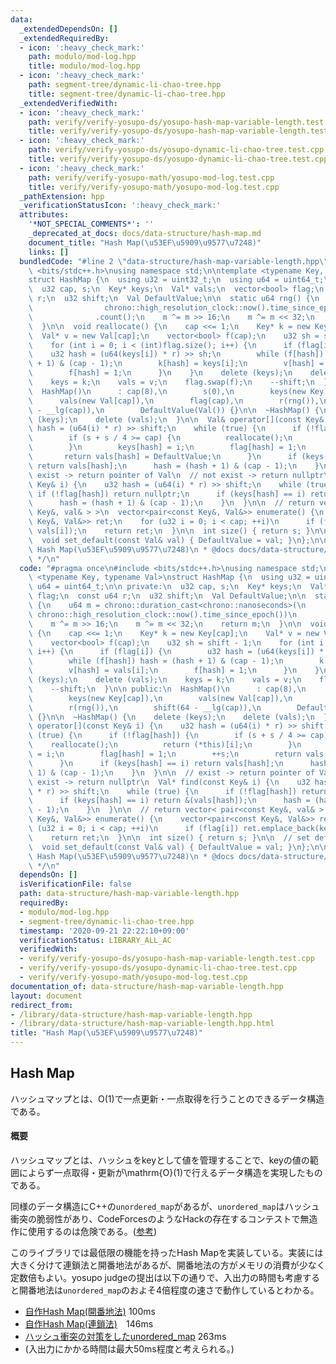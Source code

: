 ```yaml
---
data:
  _extendedDependsOn: []
  _extendedRequiredBy:
  - icon: ':heavy_check_mark:'
    path: modulo/mod-log.hpp
    title: modulo/mod-log.hpp
  - icon: ':heavy_check_mark:'
    path: segment-tree/dynamic-li-chao-tree.hpp
    title: segment-tree/dynamic-li-chao-tree.hpp
  _extendedVerifiedWith:
  - icon: ':heavy_check_mark:'
    path: verify/verify-yosupo-ds/yosupo-hash-map-variable-length.test.cpp
    title: verify/verify-yosupo-ds/yosupo-hash-map-variable-length.test.cpp
  - icon: ':heavy_check_mark:'
    path: verify/verify-yosupo-ds/yosupo-dynamic-li-chao-tree.test.cpp
    title: verify/verify-yosupo-ds/yosupo-dynamic-li-chao-tree.test.cpp
  - icon: ':heavy_check_mark:'
    path: verify/verify-yosupo-math/yosupo-mod-log.test.cpp
    title: verify/verify-yosupo-math/yosupo-mod-log.test.cpp
  _pathExtension: hpp
  _verificationStatusIcon: ':heavy_check_mark:'
  attributes:
    '*NOT_SPECIAL_COMMENTS*': ''
    _deprecated_at_docs: docs/data-structure/hash-map.md
    document_title: "Hash Map(\u53EF\u5909\u9577\u7248)"
    links: []
  bundledCode: "#line 2 \"data-structure/hash-map-variable-length.hpp\"\n#include\
    \ <bits/stdc++.h>\nusing namespace std;\n\ntemplate <typename Key, typename Val>\n\
    struct HashMap {\n  using u32 = uint32_t;\n  using u64 = uint64_t;\n\n private:\n\
    \  u32 cap, s;\n  Key* keys;\n  Val* vals;\n  vector<bool> flag;\n  const u64\
    \ r;\n  u32 shift;\n  Val DefaultValue;\n\n  static u64 rng() {\n    u64 m = chrono::duration_cast<chrono::nanoseconds>(\n\
    \                chrono::high_resolution_clock::now().time_since_epoch())\n  \
    \              .count();\n    m ^= m >> 16;\n    m ^= m << 32;\n    return m;\n\
    \  }\n\n  void reallocate() {\n    cap <<= 1;\n    Key* k = new Key[cap];\n  \
    \  Val* v = new Val[cap];\n    vector<bool> f(cap);\n    u32 sh = shift - 1;\n\
    \    for (int i = 0; i < (int)flag.size(); i++) {\n      if (flag[i]) {\n    \
    \    u32 hash = (u64(keys[i]) * r) >> sh;\n        while (f[hash]) hash = (hash\
    \ + 1) & (cap - 1);\n        k[hash] = keys[i];\n        v[hash] = vals[i];\n\
    \        f[hash] = 1;\n      }\n    }\n    delete (keys);\n    delete (vals);\n\
    \    keys = k;\n    vals = v;\n    flag.swap(f);\n    --shift;\n  }\n\n public:\n\
    \  HashMap()\n      : cap(8),\n        s(0),\n        keys(new Key[cap]),\n  \
    \      vals(new Val[cap]),\n        flag(cap),\n        r(rng()),\n        shift(64\
    \ - __lg(cap)),\n        DefaultValue(Val()) {}\n\n  ~HashMap() {\n    delete\
    \ (keys);\n    delete (vals);\n  }\n\n  Val& operator[](const Key& i) {\n    u32\
    \ hash = (u64(i) * r) >> shift;\n    while (true) {\n      if (!flag[hash]) {\n\
    \        if (s + s / 4 >= cap) {\n          reallocate();\n          return (*this)[i];\n\
    \        }\n        keys[hash] = i;\n        flag[hash] = 1;\n        ++s;\n \
    \       return vals[hash] = DefaultValue;\n      }\n      if (keys[hash] == i)\
    \ return vals[hash];\n      hash = (hash + 1) & (cap - 1);\n    }\n  }\n\n  //\
    \ exist -> return pointer of Val\n  // not exist -> return nullptr\n  Val* find(const\
    \ Key& i) {\n    u32 hash = (u64(i) * r) >> shift;\n    while (true) {\n     \
    \ if (!flag[hash]) return nullptr;\n      if (keys[hash] == i) return &(vals[hash]);\n\
    \      hash = (hash + 1) & (cap - 1);\n    }\n  }\n\n  // return vector< pair<const\
    \ Key&, val& > >\n  vector<pair<const Key&, Val&>> enumerate() {\n    vector<pair<const\
    \ Key&, Val&>> ret;\n    for (u32 i = 0; i < cap; ++i)\n      if (flag[i]) ret.emplace_back(keys[i],\
    \ vals[i]);\n    return ret;\n  }\n\n  int size() { return s; }\n\n  // set default_value\n\
    \  void set_default(const Val& val) { DefaultValue = val; }\n};\n\n/**\n * @brief\
    \ Hash Map(\u53EF\u5909\u9577\u7248)\n * @docs docs/data-structure/hash-map.md\n\
    \ */\n"
  code: "#pragma once\n#include <bits/stdc++.h>\nusing namespace std;\n\ntemplate\
    \ <typename Key, typename Val>\nstruct HashMap {\n  using u32 = uint32_t;\n  using\
    \ u64 = uint64_t;\n\n private:\n  u32 cap, s;\n  Key* keys;\n  Val* vals;\n  vector<bool>\
    \ flag;\n  const u64 r;\n  u32 shift;\n  Val DefaultValue;\n\n  static u64 rng()\
    \ {\n    u64 m = chrono::duration_cast<chrono::nanoseconds>(\n               \
    \ chrono::high_resolution_clock::now().time_since_epoch())\n                .count();\n\
    \    m ^= m >> 16;\n    m ^= m << 32;\n    return m;\n  }\n\n  void reallocate()\
    \ {\n    cap <<= 1;\n    Key* k = new Key[cap];\n    Val* v = new Val[cap];\n\
    \    vector<bool> f(cap);\n    u32 sh = shift - 1;\n    for (int i = 0; i < (int)flag.size();\
    \ i++) {\n      if (flag[i]) {\n        u32 hash = (u64(keys[i]) * r) >> sh;\n\
    \        while (f[hash]) hash = (hash + 1) & (cap - 1);\n        k[hash] = keys[i];\n\
    \        v[hash] = vals[i];\n        f[hash] = 1;\n      }\n    }\n    delete\
    \ (keys);\n    delete (vals);\n    keys = k;\n    vals = v;\n    flag.swap(f);\n\
    \    --shift;\n  }\n\n public:\n  HashMap()\n      : cap(8),\n        s(0),\n\
    \        keys(new Key[cap]),\n        vals(new Val[cap]),\n        flag(cap),\n\
    \        r(rng()),\n        shift(64 - __lg(cap)),\n        DefaultValue(Val())\
    \ {}\n\n  ~HashMap() {\n    delete (keys);\n    delete (vals);\n  }\n\n  Val&\
    \ operator[](const Key& i) {\n    u32 hash = (u64(i) * r) >> shift;\n    while\
    \ (true) {\n      if (!flag[hash]) {\n        if (s + s / 4 >= cap) {\n      \
    \    reallocate();\n          return (*this)[i];\n        }\n        keys[hash]\
    \ = i;\n        flag[hash] = 1;\n        ++s;\n        return vals[hash] = DefaultValue;\n\
    \      }\n      if (keys[hash] == i) return vals[hash];\n      hash = (hash +\
    \ 1) & (cap - 1);\n    }\n  }\n\n  // exist -> return pointer of Val\n  // not\
    \ exist -> return nullptr\n  Val* find(const Key& i) {\n    u32 hash = (u64(i)\
    \ * r) >> shift;\n    while (true) {\n      if (!flag[hash]) return nullptr;\n\
    \      if (keys[hash] == i) return &(vals[hash]);\n      hash = (hash + 1) & (cap\
    \ - 1);\n    }\n  }\n\n  // return vector< pair<const Key&, val& > >\n  vector<pair<const\
    \ Key&, Val&>> enumerate() {\n    vector<pair<const Key&, Val&>> ret;\n    for\
    \ (u32 i = 0; i < cap; ++i)\n      if (flag[i]) ret.emplace_back(keys[i], vals[i]);\n\
    \    return ret;\n  }\n\n  int size() { return s; }\n\n  // set default_value\n\
    \  void set_default(const Val& val) { DefaultValue = val; }\n};\n\n/**\n * @brief\
    \ Hash Map(\u53EF\u5909\u9577\u7248)\n * @docs docs/data-structure/hash-map.md\n\
    \ */\n"
  dependsOn: []
  isVerificationFile: false
  path: data-structure/hash-map-variable-length.hpp
  requiredBy:
  - modulo/mod-log.hpp
  - segment-tree/dynamic-li-chao-tree.hpp
  timestamp: '2020-09-21 22:22:10+09:00'
  verificationStatus: LIBRARY_ALL_AC
  verifiedWith:
  - verify/verify-yosupo-ds/yosupo-hash-map-variable-length.test.cpp
  - verify/verify-yosupo-ds/yosupo-dynamic-li-chao-tree.test.cpp
  - verify/verify-yosupo-math/yosupo-mod-log.test.cpp
documentation_of: data-structure/hash-map-variable-length.hpp
layout: document
redirect_from:
- /library/data-structure/hash-map-variable-length.hpp
- /library/data-structure/hash-map-variable-length.hpp.html
title: "Hash Map(\u53EF\u5909\u9577\u7248)"
---
```

## Hash Map

ハッシュマップとは、$\mathrm{O}(1)$で一点更新・一点取得を行うことのできるデータ構造である。

#### 概要

ハッシュマップとは、ハッシュをkeyとして値を管理することで、keyの値の範囲によらず一点取得・更新が\mathrm{O}(1)で行えるデータ構造を実現したものである。

同様のデータ構造にC++の`unordered_map`があるが、`unordered_map`はハッシュ衝突の脆弱性があり、CodeForcesのようなHackの存在するコンテストで無造作に使用するのは危険である。([参考](https://kimiyuki.net/blog/2017/03/08/unordered-map-hash-collision/))

このライブラリでは最低限の機能を持ったHash Mapを実装している。実装には大きく分けて連鎖法と開番地法があるが、開番地法の方がメモリの消費が少なく定数倍もよい。yosupo judgeの提出は以下の通りで、入出力の時間も考慮すると開番地法は`unordered_map`のおよそ4倍程度の速さで動作しているとわかる。

- [自作Hash Map(開番地法)](https://judge.yosupo.jp/submission/23703) 100ms
- [自作Hash Map(連鎖法)](https://judge.yosupo.jp/submission/23726)　146ms
- [ハッシュ衝突の対策をしたunordered_map](https://judge.yosupo.jp/submission/23582) 263ms
- (入出力にかかる時間は最大50ms程度と考えられる。)
